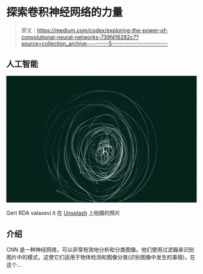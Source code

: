# 探索卷积神经网络的力量

> 原文：<https://medium.com/codex/exploring-the-power-of-convolutional-neural-networks-739f416282c7?source=collection_archive---------5----------------------->

## 人工智能

![](img/546029906b9a5921b783b6e3fb4a3ecb.png)

Gert RDA valasevi it 在 [Unsplash](https://unsplash.com?utm_source=medium&utm_medium=referral) 上拍摄的照片

## 介绍

CNN 是一种神经网络，可以非常有效地分析和分类图像。他们使用过滤器来识别图片中的模式，这使它们适用于物体检测和图像分类(识别图像中发生的事情)。在这个…